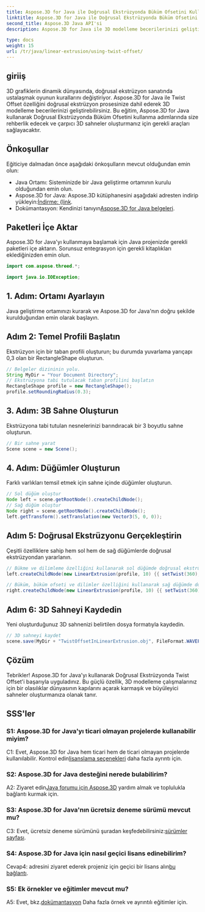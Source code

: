 ```yaml
---
title: Aspose.3D for Java ile Doğrusal Ekstrüzyonda Büküm Ofsetini Kullanma
linktitle: Aspose.3D for Java ile Doğrusal Ekstrüzyonda Büküm Ofsetini Kullanma
second_title: Aspose.3D Java API'si
description: Aspose.3D for Java ile 3D modelleme becerilerinizi geliştirin. Bu kapsamlı eğitimde Doğrusal Ekstrüzyonda Büküm Ofsetini kullanmayı öğrenin.

type: docs
weight: 15
url: /tr/java/linear-extrusion/using-twist-offset/
---
```

## giriiş

3D grafiklerin dinamik dünyasında, doğrusal ekstrüzyon sanatında ustalaşmak oyunun kurallarını değiştiriyor. Aspose.3D for Java ile Twist Offset özelliğini doğrusal ekstrüzyon prosesinize dahil ederek 3D modelleme becerilerinizi geliştirebilirsiniz. Bu eğitim, Aspose.3D for Java kullanarak Doğrusal Ekstrüzyonda Büküm Ofsetini kullanma adımlarında size rehberlik edecek ve çarpıcı 3D sahneler oluşturmanız için gerekli araçları sağlayacaktır.

## Önkoşullar

Eğiticiye dalmadan önce aşağıdaki önkoşulların mevcut olduğundan emin olun:

- Java Ortamı: Sisteminizde bir Java geliştirme ortamının kurulu olduğundan emin olun.
-  Aspose.3D for Java: Aspose.3D kütüphanesini aşağıdaki adresten indirip yükleyin:[İndirme: {link](https://releases.aspose.com/3d/java/).
-  Dokümantasyon: Kendinizi tanıyın[Aspose.3D for Java belgeleri](https://reference.aspose.com/3d/java/).

## Paketleri İçe Aktar

Aspose.3D for Java'yı kullanmaya başlamak için Java projenizde gerekli paketleri içe aktarın. Sorunsuz entegrasyon için gerekli kitaplıkları eklediğinizden emin olun.

```java
import com.aspose.threed.*;

import java.io.IOException;
```

## 1. Adım: Ortamı Ayarlayın

Java geliştirme ortamınızı kurarak ve Aspose.3D for Java'nın doğru şekilde kurulduğundan emin olarak başlayın.

## Adım 2: Temel Profili Başlatın

Ekstrüzyon için bir taban profili oluşturun; bu durumda yuvarlama yarıçapı 0,3 olan bir RectangleShape oluşturun.

```java
// Belgeler dizininin yolu.
String MyDir = "Your Document Directory";
// Ekstrüzyona tabi tutulacak taban profilini başlatın
RectangleShape profile = new RectangleShape();
profile.setRoundingRadius(0.3);
```

## 3. Adım: 3B Sahne Oluşturun

Ekstrüzyona tabi tutulan nesnelerinizi barındıracak bir 3 boyutlu sahne oluşturun.

```java
// Bir sahne yarat
Scene scene = new Scene();
```

## 4. Adım: Düğümler Oluşturun

Farklı varlıkları temsil etmek için sahne içinde düğümler oluşturun.

```java
// Sol düğüm oluştur
Node left = scene.getRootNode().createChildNode();
// Sağ düğüm oluştur
Node right = scene.getRootNode().createChildNode();
left.getTransform().setTranslation(new Vector3(5, 0, 0));
```

## Adım 5: Doğrusal Ekstrüzyonu Gerçekleştirin

Çeşitli özelliklere sahip hem sol hem de sağ düğümlerde doğrusal ekstrüzyondan yararlanın.

```java
// Bükme ve dilimleme özelliğini kullanarak sol düğümde doğrusal ekstrüzyon gerçekleştirin
left.createChildNode(new LinearExtrusion(profile, 10) {{ setTwist(360); setSlices(100); }});

// Büküm, büküm ofseti ve dilimler özelliğini kullanarak sağ düğümde doğrusal ekstrüzyon gerçekleştirin
right.createChildNode(new LinearExtrusion(profile, 10) {{ setTwist(360); setSlices(100); setTwistOffset(new Vector3(3, 0, 0)); }});
```

## Adım 6: 3D Sahneyi Kaydedin

Yeni oluşturduğunuz 3D sahnenizi belirtilen dosya formatıyla kaydedin.

```java
// 3D sahneyi kaydet
scene.save(MyDir + "TwistOffsetInLinearExtrusion.obj", FileFormat.WAVEFRONTOBJ);
```

## Çözüm

Tebrikler! Aspose.3D for Java'yı kullanarak Doğrusal Ekstrüzyonda Twist Offset'i başarıyla uyguladınız. Bu güçlü özellik, 3D modelleme çalışmalarınız için bir olasılıklar dünyasının kapılarını açarak karmaşık ve büyüleyici sahneler oluşturmanıza olanak tanır.

## SSS'ler

### S1: Aspose.3D for Java'yı ticari olmayan projelerde kullanabilir miyim?

 C1: Evet, Aspose.3D for Java hem ticari hem de ticari olmayan projelerde kullanılabilir. Kontrol edin[lisanslama seçenekleri](https://purchase.aspose.com/buy) daha fazla ayrıntı için.

### S2: Aspose.3D for Java desteğini nerede bulabilirim?

 A2: Ziyaret edin[Java forumu için Aspose.3D](https://forum.aspose.com/c/3d/18) yardım almak ve toplulukla bağlantı kurmak için.

### S3: Aspose.3D for Java'nın ücretsiz deneme sürümü mevcut mu?

 C3: Evet, ücretsiz deneme sürümünü şuradan keşfedebilirsiniz:[sürümler sayfası](https://releases.aspose.com/).

### S4: Aspose.3D for Java için nasıl geçici lisans edinebilirim?

 Cevap4: adresini ziyaret ederek projeniz için geçici bir lisans alın[bu bağlantı](https://purchase.aspose.com/temporary-license/).

### S5: Ek örnekler ve eğitimler mevcut mu?

 A5: Evet, bkz.[dokümantasyon](https://reference.aspose.com/3d/java/) Daha fazla örnek ve ayrıntılı eğitimler için.